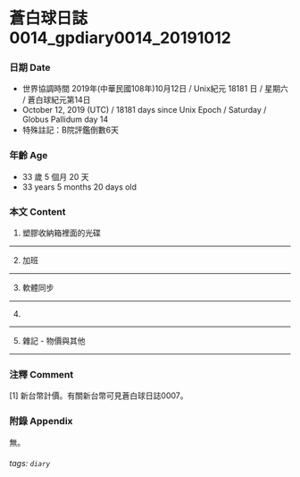蒼白球日誌0014_gpdiary0014_20191012
===

### 日期 Date 
* 世界協調時間 2019年(中華民國108年)10月12日 / Unix紀元 18181 日 / 星期六 / 蒼白球紀元第14日
* October 12, 2019 (UTC) / 18181 days since Unix Epoch / Saturday / Globus Pallidum day 14
* 特殊註記：B院評鑑倒數6天

### 年齡 Age 
* 33 歲 5 個月 20 天
* 33 years 5 months 20 days old 

### 本文 Content 
1. 塑膠收納箱裡面的光碟

---

2. 加班

---

3. 軟體同步

---

4. 
   
---

5. 雜記 - 物價與其他


---


### 注釋 Comment

[1] 新台幣計價。有關新台幣可見蒼白球日誌0007。

### 附錄 Appendix
無。

###### tags: `diary`